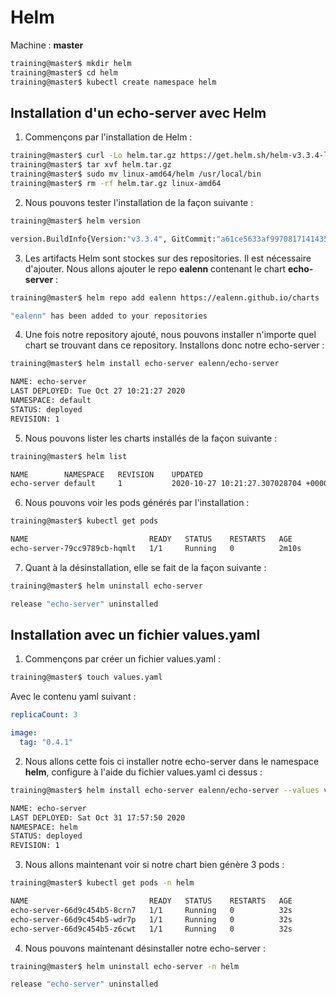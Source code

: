 # Helm

Machine : **master**

```bash
training@master$ mkdir helm
training@master$ cd helm
training@master$ kubectl create namespace helm
```

## Installation d'un echo-server avec Helm

1. Commençons par l'installation de Helm :

```bash
training@master$ curl -Lo helm.tar.gz https://get.helm.sh/helm-v3.3.4-linux-amd64.tar.gz
training@master$ tar xvf helm.tar.gz
training@master$ sudo mv linux-amd64/helm /usr/local/bin
training@master$ rm -rf helm.tar.gz linux-amd64
```

2. Nous pouvons tester l'installation de la façon suivante :

```bash
training@master$ helm version

version.BuildInfo{Version:"v3.3.4", GitCommit:"a61ce5633af99708171414353ed49547cf05013d", GitTreeState:"clean", GoVersion:"go1.14.9"}
```

3. Les artifacts Helm sont stockes sur des repositories. Il est nécessaire d'ajouter. Nous allons ajouter le repo **ealenn** contenant le chart **echo-server** :

```bash
training@master$ helm repo add ealenn https://ealenn.github.io/charts

"ealenn" has been added to your repositories
```

4. Une fois notre repository ajouté, nous pouvons installer n'importe quel chart se trouvant dans ce repository. Installons donc notre echo-server :

```bash
training@master$ helm install echo-server ealenn/echo-server

NAME: echo-server
LAST DEPLOYED: Tue Oct 27 10:21:27 2020
NAMESPACE: default
STATUS: deployed
REVISION: 1
```

5. Nous pouvons lister les charts installés de la façon suivante :

```bash
training@master$ helm list

NAME       	NAMESPACE	REVISION	UPDATED                                	STATUS  	CHART            	APP VERSION
echo-server	default  	1       	2020-10-27 10:21:27.307028704 +0000 UTC	deployed	echo-server-0.3.0	0.4.0
```

6. Nous pouvons voir les pods générés par l'installation :

```bash
training@master$ kubectl get pods

NAME                           READY   STATUS    RESTARTS   AGE
echo-server-79cc9789cb-hqmlt   1/1     Running   0          2m10s
```

7. Quant à la désinstallation, elle se fait de la façon suivante :

```bash
training@master$ helm uninstall echo-server

release "echo-server" uninstalled
```

## Installation avec un fichier values.yaml

1. Commençons par créer un fichier values.yaml :

```bash
training@master$ touch values.yaml
```

Avec le contenu yaml suivant :

```yaml
replicaCount: 3

image:
  tag: "0.4.1"
```

2. Nous allons cette fois ci installer notre echo-server dans le namespace **helm**, configure à l'aide du fichier values.yaml ci dessus :

```bash
training@master$ helm install echo-server ealenn/echo-server --values values.yaml --namespace helm

NAME: echo-server
LAST DEPLOYED: Sat Oct 31 17:57:50 2020
NAMESPACE: helm
STATUS: deployed
REVISION: 1
```

3. Nous allons maintenant voir si notre chart bien génère 3 pods :

```bash
training@master$ kubectl get pods -n helm

NAME                           READY   STATUS    RESTARTS   AGE
echo-server-66d9c454b5-8crn7   1/1     Running   0          32s
echo-server-66d9c454b5-wdr7p   1/1     Running   0          32s
echo-server-66d9c454b5-z6cwt   1/1     Running   0          32s
```

4. Nous pouvons maintenant désinstaller notre echo-server :

```bash
training@master$ helm uninstall echo-server -n helm

release "echo-server" uninstalled
```
